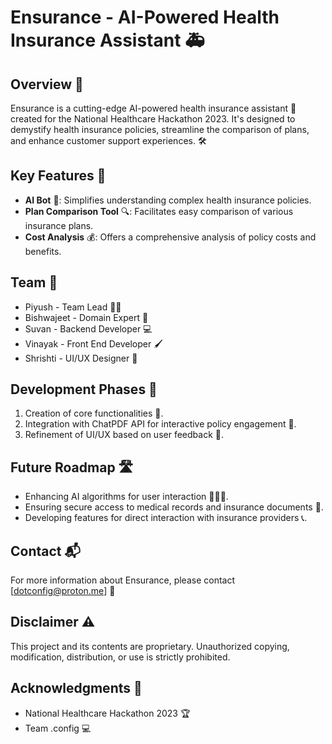 # Ensurance - AI-Powered Health Insurance Assistant 🚑

## Overview 🌟

Ensurance is a cutting-edge AI-powered health insurance assistant 🤖 created for the National Healthcare Hackathon 2023. It's designed to demystify health insurance policies, streamline the comparison of plans, and enhance customer support experiences. 🛠️

## Key Features 🔑

- **AI Bot** 🤖: Simplifies understanding complex health insurance policies.
- **Plan Comparison Tool** 🔍: Facilitates easy comparison of various insurance plans.
- **Cost Analysis** 💰: Offers a comprehensive analysis of policy costs and benefits.

## Team 👥

- Piyush - Team Lead 👨‍💼
- Bishwajeet - Domain Expert 🧠
- Suvan - Backend Developer 💻
- Vinayak - Front End Developer 🖌️
- Shrishti - UI/UX Designer 🎨

## Development Phases 🚧

1. Creation of core functionalities 🔨.
2. Integration with ChatPDF API for interactive policy engagement 📄.
3. Refinement of UI/UX based on user feedback 👥.

## Future Roadmap 🛣️

- Enhancing AI algorithms for user interaction 🧑‍🤝‍🧑.
- Ensuring secure access to medical records and insurance documents 🔐.
- Developing features for direct interaction with insurance providers 📞.

## Contact 📬

For more information about Ensurance, please contact [dotconfig@proton.me] 📧

## Disclaimer ⚠️

This project and its contents are proprietary. Unauthorized copying, modification, distribution, or use is strictly prohibited.

## Acknowledgments 🙏

- National Healthcare Hackathon 2023 🏆
- Team .config 💻
